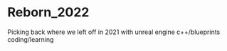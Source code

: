 # Reborn_2022
Picking back where we left off in 2021 with unreal engine c++/blueprints coding/learning
